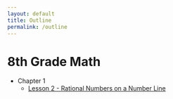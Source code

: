 ```yaml
---
layout: default
title: Outline
permalink: /outline
---
```


# 8th Grade Math

* Chapter 1
    * [Lesson 2 - Rational Numbers on a Number Line](1-2-Rational-Numbers-Number-Line)
